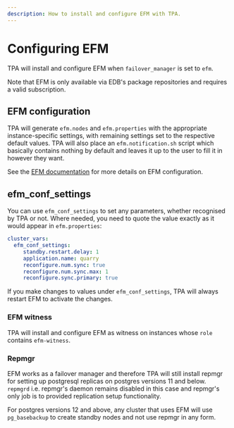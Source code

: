 ```yaml
---
description: How to install and configure EFM with TPA.
---
```


# Configuring EFM

TPA will install and configure EFM when `failover_manager` is set to
`efm`.

Note that EFM is only available via EDB's package repositories
and requires a valid subscription.

## EFM configuration

TPA will generate `efm.nodes` and `efm.properties` with the appropriate
instance-specific settings, with remaining settings set to the respective
default values. TPA will also place an `efm.notification.sh` script which
basically contains nothing by default and leaves it up to the user to fill it
in however they want.

See the [EFM documentation](https://www.enterprisedb.com/docs/efm/latest/)
for more details on EFM configuration.

## efm_conf_settings

You can use `efm_conf_settings` to set any parameters, whether recognised
by TPA or not. Where needed, you need to quote the value exactly as it
would appear in `efm.properties`:

```yaml
cluster_vars:
  efm_conf_settings:
     standby.restart.delay: 1
     application.name: quarry
     reconfigure.num.sync: true
     reconfigure.num.sync.max: 1
     reconfigure.sync.primary: true
```

If you make changes to values under `efm_conf_settings`, TPA will always
restart EFM to activate the changes.

### EFM witness

TPA will install and configure EFM as witness on instances whose `role`
contains `efm-witness`.

### Repmgr

EFM works as a failover manager and therefore TPA will still install
repmgr for setting up postgresql replicas on postgres versions 11 and
below. `repmgrd` i.e. repmgr's daemon remains disabled in this case and
repmgr's only job is to provided replication setup functionality.

For postgres versions 12 and above, any cluster that uses EFM will use
`pg_basebackup` to create standby nodes and not use repmgr in any form.

